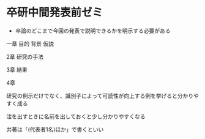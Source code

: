 # 卒研中間発表前ゼミ
- 卒論のどこまで今回の発表で説明できるかを明示する必要がある

一章
目的
背景
仮説

2章
研究の手法

3章
結果

4章


研究の例示だけでなく、識別子によって可読性が向上する例を挙げると分かりやすく成る

注を出すときに名前を出しておくと少し分かりやすくなる

共著は「(代表者1名)ほか」で書くといい


